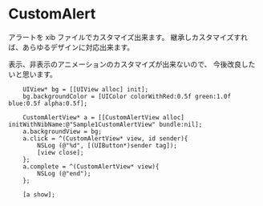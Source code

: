 CustomAlert
===========

アラートを xib ファイルでカスタマイズ出来ます。
継承しカスタマイズすれば、あらゆるデザインに対応出来ます。

表示、非表示のアニメーションのカスタマイズが出来ないので、
今後改良したいと思います。

```
    UIView* bg = [[UIView alloc] init];
    bg.backgroundColor = [UIColor colorWithRed:0.5f green:1.0f blue:0.5f alpha:0.5f];

    CustomAlertView* a = [[CustomAlertView alloc] initWithNibName:@"Sample1CustomAlertView" bundle:nil];
    a.backgroundView = bg;
    a.click = ^(CustomAlertView* view, id sender){
        NSLog (@"%d", [(UIButton*)sender tag]);
        [view close];
    };
    a.complete = ^(CustomAlertView* view){
        NSLog (@"end");
    };

    [a show];
```


